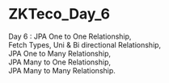 # ZKTeco_Day_6

Day 6 :  JPA One to One Relationship, </br>
Fetch Types, Uni & Bi directional Relationship, </br>
JPA One to Many Relationship, </br>
JPA Many to One Relationship, </br>
JPA Many to Many Relationship.</br>
